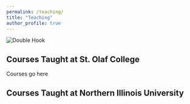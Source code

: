 ```yaml
---
permalink: /teaching/
title: "Teaching"
author_profile: true
---
```


![Double Hook](../images/DoubleHook.png)

## Courses Taught at St. Olaf College

Courses go here

## Courses Taught at Northern Illinois University

